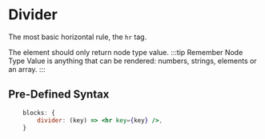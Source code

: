 # Divider

The most basic horizontal rule, the `hr` tag.

The element should only return node type value.
:::tip Remember
Node Type Value is anything that can be rendered: numbers, strings, elements or an array.
:::

## Pre-Defined Syntax

```jsx
	blocks: {
		divider: (key) => <hr key={key} />,
	}
```